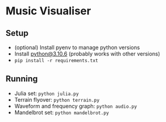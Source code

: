 # Music Visualiser

## Setup

- (optional) Install pyenv to manage python versions
- Install python@3.10.6 (probably works with other versions)
- `pip install -r requirements.txt`

## Running

- Julia set: `python julia.py`
- Terrain flyover: `python terrain.py`
- Waveform and frequency graph: `python audio.py`
- Mandelbrot set: `python mandelbrot.py`
